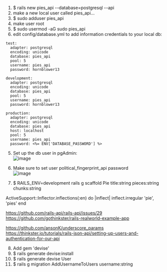 1. $ rails new pies_api --database=postgresql --api
2. make a new local user called pies_api...
3. $ sudo adduser pies_api 
4. make user root
5. $ sudo usermod -aG sudo pies_api 
5. edit config/database.yml to add information credentials to your local db:
```
test:
  adapter: postgresql
  encoding: unicode
  database: pies_api
  pool: 5
  username: pies_api
  password: hornblower13

development:
  adapter: postgresql
  encoding: unicode
  database: pies_api
  pool: 5
  username: pies_api
  password: hornblower13

production:
  adapter: postgresql
  encoding: unicode
  database: pies_api
  host: localhost
  pool: 5
  username: pies_api
  password: <%= ENV['DATABASE_PASSWORD'] %>
```
5. Set up the db user in pgAdmin:  
![image](https://user-images.githubusercontent.com/1529796/91760410-8fe21d80-eb90-11ea-8f89-ba1f15f8b7bc.png)  
6. Make sure to set user political_fingerprint_api password  
![image](https://user-images.githubusercontent.com/1529796/91763604-10098280-eb93-11ea-8068-1731258db262.png)

7. $ RAILS_ENV=development rails g scaffold Pie title:string pieces:string chunks:string

ActiveSupport::Inflector.inflections(:en) do |inflect|
  inflect.irregular 'pie', 'pies'
end

https://github.com/rails-api/rails-api/issues/29
https://github.com/gothinkster/rails-realworld-example-app

https://github.com/ansonK/underscore_params
https://thinkster.io/tutorials/rails-json-api/setting-up-users-and-authentication-for-our-api

8. Add gem 'devise'
9. $ rails generate devise:install
10. $ rails generate devise User
11. $ rails g migration AddUsernameToUsers username:string


